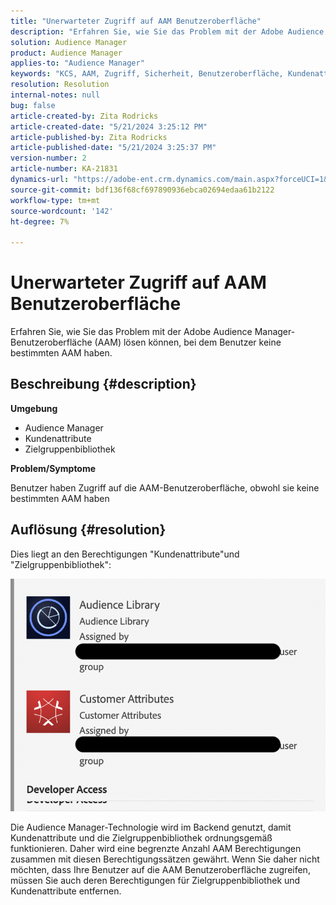```yaml
---
title: "Unerwarteter Zugriff auf AAM Benutzeroberfläche"
description: "Erfahren Sie, wie Sie das Problem mit der Adobe Audience Manager-Benutzeroberfläche (AAM) lösen können, bei dem Benutzer keine bestimmten AAM haben."
solution: Audience Manager
product: Audience Manager
applies-to: "Audience Manager"
keywords: "KCS, AAM, Zugriff, Sicherheit, Benutzeroberfläche, Kundenattribute, Zielgruppenbibliothek"
resolution: Resolution
internal-notes: null
bug: false
article-created-by: Zita Rodricks
article-created-date: "5/21/2024 3:25:12 PM"
article-published-by: Zita Rodricks
article-published-date: "5/21/2024 3:25:37 PM"
version-number: 2
article-number: KA-21831
dynamics-url: "https://adobe-ent.crm.dynamics.com/main.aspx?forceUCI=1&pagetype=entityrecord&etn=knowledgearticle&id=7fc1424e-8617-ef11-9f89-6045bd06eea5"
source-git-commit: bdf136f68cf697890936ebca02694edaa61b2122
workflow-type: tm+mt
source-wordcount: '142'
ht-degree: 7%

---
```


# Unerwarteter Zugriff auf AAM Benutzeroberfläche


Erfahren Sie, wie Sie das Problem mit der Adobe Audience Manager-Benutzeroberfläche (AAM) lösen können, bei dem Benutzer keine bestimmten AAM haben.

## Beschreibung {#description}


<b>Umgebung</b>

- Audience Manager
- Kundenattribute
- Zielgruppenbibliothek


<b>Problem/Symptome</b>



Benutzer haben Zugriff auf die AAM-Benutzeroberfläche, obwohl sie keine bestimmten AAM haben


## Auflösung {#resolution}


Dies liegt an den Berechtigungen &quot;Kundenattribute&quot;und &quot;Zielgruppenbibliothek&quot;:

![](assets/0f984131-f8d2-ed11-a7c7-6045bd006b25.png)



Die Audience Manager-Technologie wird im Backend genutzt, damit Kundenattribute und die Zielgruppenbibliothek ordnungsgemäß funktionieren. Daher wird eine begrenzte Anzahl AAM Berechtigungen zusammen mit diesen Berechtigungssätzen gewährt. Wenn Sie daher nicht möchten, dass Ihre Benutzer auf die AAM Benutzeroberfläche zugreifen, müssen Sie auch deren Berechtigungen für Zielgruppenbibliothek und Kundenattribute entfernen.

